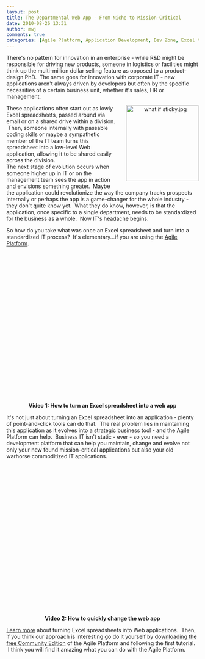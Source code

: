 ```yaml
---
layout: post
title: The Departmental Web App - From Niche to Mission-Critical
date: 2010-08-26 13:31
author: mwj
comments: true
categories: [Agile Platform, Application Development, Dev Zone, Excel to Apps, outsystems, Web Applications]
---
```

There's no pattern for innovation in an enterprise - while R&amp;D might be responsible for driving new products, someone in logistics or facilities might think up the multi-million dollar selling feature as opposed to a product-design PhD.  The same goes for innovation with corporate IT - new applications aren't always driven by developers but often by the specific necessities of a certain business unit, whether it's sales, HR or management.<!--more-->

<span class="mt-enclosure mt-enclosure-image" style="display: inline;"><img class="mt-image-right" style="text-align: center; float: right; margin-top: 0px; margin-right: 0px; margin-bottom: 20px; margin-left: 20px;" alt="what if sticky.jpg" src="https://www.outsystems.com/blog/wp-content/uploads/2010/08/what%20if%20sticky1.jpg" width="190" height="199" /></span>
<div>These applications often start out as lowly Excel spreadsheets, passed around via email or on a shared drive within a division.  Then, someone internally with passable coding skills or maybe a sympathetic member of the IT team turns this spreadsheet into a low-level Web application, allowing it to be shared easily across the division.</div>
The next stage of evolution occurs when someone higher up in IT or on the management team sees the app in action and envisions something greater.  Maybe the application could revolutionize the way the company tracks prospects internally or perhaps the app is a game-changer for the whole industry - they don't quite know yet.  What they do know, however, is that the application, once specific to a single department, needs to be standardized for the business as a whole.  Now IT's headache begins.
<p style="padding-bottom: 20px;">So how do you take what was once an Excel spreadsheet and turn into a standardized IT process?  It's elementary...if you are using the <a href="http://www.outsystems.com/agile-platform/">Agile Platform</a>.</p>
<p style="text-align: center;"><object width="500" height="340" classid="clsid:d27cdb6e-ae6d-11cf-96b8-444553540000" codebase="http://download.macromedia.com/pub/shockwave/cabs/flash/swflash.cab#version=6,0,40,0"><param name="allowFullScreen" value="true" /><param name="allowscriptaccess" value="always" /><param name="src" value="http://www.youtube.com/v/zk5voxZFh9E?fs=1&amp;hl=en_US&amp;rel=0&amp;border=1" /><param name="allowfullscreen" value="true" /><embed width="500" height="340" type="application/x-shockwave-flash" src="http://www.youtube.com/v/zk5voxZFh9E?fs=1&amp;hl=en_US&amp;rel=0&amp;border=1" allowFullScreen="true" allowscriptaccess="always" allowfullscreen="true" /></object></p>
<p style="text-align: center; padding-top: 20px;"><b>Video 1: How to turn an Excel spreadsheet into a web app</b></p>
<p style="padding-bottom: 20px;">It's not just about turning an Excel spreadsheet into an application - plenty of point-and-click tools can do that.  The real problem lies in maintaining this application as it evolves into a strategic business tool - and the Agile Platform can help.  Business IT isn't static - ever - so you need a development platform that can help you maintain, change and evolve not only your new found mission-critical applications but also your old warhorse commoditized IT applications.</p>
<p style="text-align: center;"><object width="500" height="340" classid="clsid:d27cdb6e-ae6d-11cf-96b8-444553540000" codebase="http://download.macromedia.com/pub/shockwave/cabs/flash/swflash.cab#version=6,0,40,0"><param name="allowFullScreen" value="true" /><param name="allowscriptaccess" value="always" /><param name="src" value="http://www.youtube.com/v/dBr7grYl5EM?fs=1&amp;hl=en_US&amp;rel=0&amp;border=1" /><param name="allowfullscreen" value="true" /><embed width="500" height="340" type="application/x-shockwave-flash" src="http://www.youtube.com/v/dBr7grYl5EM?fs=1&amp;hl=en_US&amp;rel=0&amp;border=1" allowFullScreen="true" allowscriptaccess="always" allowfullscreen="true" /></object></p>
<p style="text-align: center; padding-top: 20px;"><b><span style="font-size: 0.8em;"><span style="font-size: 1.25em;">Video 2: How to quickly change the web app</span></span></b></p>

<p><a href="http://www.outsystems.com/download">Learn more</a> about turning Excel spreadsheets into Web applications.  Then, if you think our approach is interesting go do it yourself by <a href="http://www.outsystems.com/download">downloading the free Community Edition</a> of the Agile Platform and following the first tutorial.  I think you will find it amazing what you can do with the Agile Platform.</p>
<!--more-->
